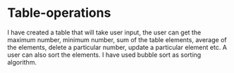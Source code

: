 # Table-operations

I have created a table that will take user input, the user can get the maximum number, minimum number, sum of the table elements, average of the elements, delete a particular number, update a particular element etc. A user can also sort the elements. I have used bubble sort as sorting algorithm.
